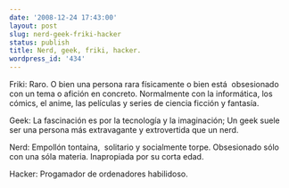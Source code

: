 ```yaml
---
date: '2008-12-24 17:43:00'
layout: post
slug: nerd-geek-friki-hacker
status: publish
title: Nerd, geek, friki, hacker.
wordpress_id: '434'
---
```


Friki: Raro. O bien una persona rara físicamente o bien está  obsesionado con un tema o afición en concreto. Normalmente con la informática, los cómics, el anime, las películas y series de ciencia ficción y fantasía.




Geek: La fascinación es por la tecnología y la imaginación; Un geek suele ser una persona más extravagante y extrovertida que un nerd.




Nerd: Empollón tontaina,  solitario y socialmente torpe. Obsesionado sólo con una sóla materia. Inapropiada por su corta edad.




Hacker: Progamador de ordenadores habilidoso.
